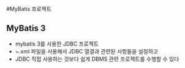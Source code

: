 #MyBatis 프로젝트
## MyBatis 3

* mybatis 3를 사용한 JDBC 프로젝트
* ~.xml 파일을 사용해서  JDBC 열결과 관련된 사항들을 설정하고
* JDBC 직접 사용하는 것보다 쉽게 DBMS 관련 프로젝트를 수행할 수 있다